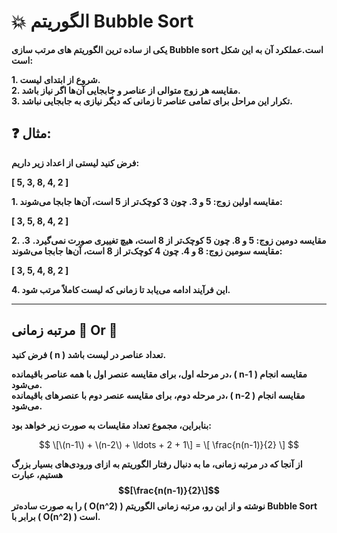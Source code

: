 # :collision: الگوریتم Bubble Sort
**یکی از ساده ترین الگوریتم های مرتب سازی Bubble sort است.عملکرد آن به این شکل است:**

**1. شروع از ابتدای لیست.**\
**2. مقایسه هر زوج متوالی از عناصر و جابجایی آن‌ها اگر نیاز باشد.**\
**3. تکرار این مراحل برای تمامی عناصر تا زمانی که دیگر نیازی به جابجایی نباشد.**

## :question: مثال:

**فرض کنید لیستی از اعداد زیر داریم:**

**\[ 5, 3, 8, 4, 2 \]**

**1. مقایسه اولین زوج: 5 و 3. چون 3 کوچک‌تر از 5 است، آن‌ها جابجا می‌شوند:**

**\[ 3, 5, 8, 4, 2 \]**

**2. مقایسه دومین زوج: 5 و 8. چون 5 کوچک‌تر از 8 است، هیچ تغییری صورت نمی‌گیرد.**
**3. مقایسه سومین زوج: 8 و 4. چون 4 کوچک‌تر از 8 است، آن‌ها جابجا می‌شوند:**

**\[ 3, 5, 4, 8, 2 \]**

**4. این فرآیند ادامه می‌یابد تا زمانی که لیست کاملاً مرتب شود.**
***

## مرتبه زمانی :rabbit2: Or :snail:

**فرض کنید \( n \) تعداد عناصر در لیست باشد.**

**در مرحله اول، برای مقایسه عنصر اول با همه عناصر باقیمانده، \( n-1 \) مقایسه انجام می‌شود.**\
**در مرحله دوم، برای مقایسه عنصر دوم با عنصر‌های باقیمانده، \( n-2 \) مقایسه انجام می‌شود.**


**بنابراین، مجموع تعداد مقایسات به صورت زیر خواهد بود:**




$$
\[\(n-1\) + \(n-2\) + \ldots + 2 + 1\] =  \[ \frac{n(n-1)}{2} \] 
$$

**از آنجا که در مرتبه زمانی، ما به دنبال رفتار الگوریتم به ازای ورودی‌های بسیار بزرگ هستیم، عبارت $$[\frac{n(n-1)}{2}\]$$**
**را به صورت ساده‌تر \( O(n^2) \) نوشته و از این رو، مرتبه زمانی الگوریتم Bubble Sort برابر با \( O(n^2) \) است.**



